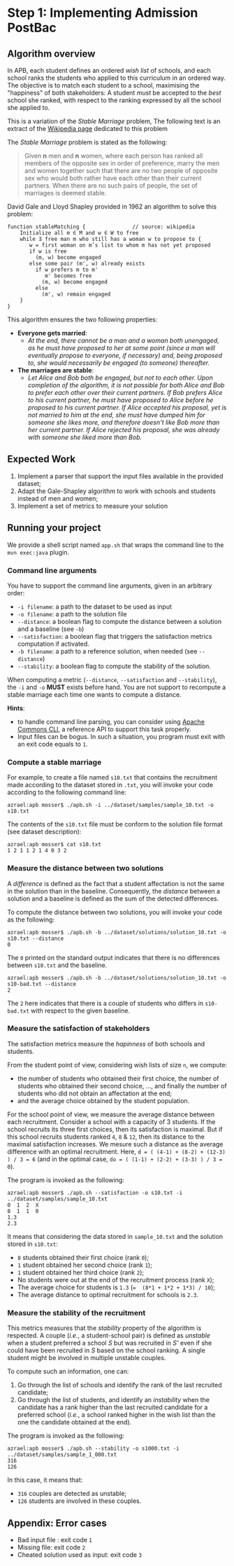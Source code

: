 # Step 1: Implementing Admission PostBac

## Algorithm overview

In APB, each student defines an ordered _wish list_ of schools, and each school ranks the students who applied to this curriculum in an ordered way. The objective is to match each student to a school, maximising the "happiness" of both stakeholders: A student *must* be accepted to the *best* school she ranked, with respect to the ranking expressed by all the school she applied to.

This is a variation of the _Stable Marriage_ problem, The following text is an extract of the [Wikipedia page](https://en.wikipedia.org/wiki/Stable_marriage_problem) dedicated to this problem

The _Stable Marriage_ problem is stated as the following:


> Given **n** men and **n** women, where each person has ranked all members of the opposite sex in order of preference, marry the men and women together such that there are no two people of opposite sex who would both rather have each other than their current partners. When there are no such pairs of people, the set of marriages is deemed stable.


David Gale and Lloyd Shapley provided in 1962 an algorithm to solve this problem:

```
function stableMatching { 				// source: wikipedia
    Initialize all m ∈ M and w ∈ W to free
    while ∃ free man m who still has a woman w to propose to {
       w = first woman on m’s list to whom m has not yet proposed
       if w is free
         (m, w) become engaged
       else some pair (m', w) already exists
         if w prefers m to m'
            m' becomes free
           (m, w) become engaged 
         else
           (m', w) remain engaged
    }
}
```

This algorithm ensures the two following properties:

  - **Everyone gets married**:
    - _At the end, there cannot be a man and a woman both unengaged, as he must have proposed to her at some point (since a man will eventually propose to everyone, if necessary) and, being proposed to, she would necessarily be engaged (to someone) thereafter._ 
  - **The marriages are stable**:
    - _Let Alice and Bob both be engaged, but not to each other. Upon completion of the algorithm, it is not possible for both Alice and Bob to prefer each other over their current partners. If Bob prefers Alice to his current partner, he must have proposed to Alice before he proposed to his current partner. If Alice accepted his proposal, yet is not married to him at the end, she must have dumped him for someone she likes more, and therefore doesn't like Bob more than her current partner. If Alice rejected his proposal, she was already with someone she liked more than Bob._

## Expected Work

  1. Implement a parser that support the input files available in the provided dataset;
  2. Adapt the Gale-Shapley algorithm to work with schools and students instead of men and women;
  3. Implement a set of metrics to measure your solution

## Running your project

We provide a shell script named `app.sh` that wraps the command line to the `mvn exec:java` plugin.

### Command line arguments

You have to support the command line arguments, given in an arbitrary order:

  - `-i filename`: a path to the dataset to be used as input
  - `-o filename`: a path to the solution file 
  - `--distance`: a boolean flag to compute the distance between a solution and a baseline (see `-b`)
  - `--satisfaction`: a boolean flag that triggers the satisfaction metrics computation if activated.
  - `-b filename`: a path to a reference solution, when needed (see `--distance`)
  - `--stability`: a boolean flag to compute the stability of the solution.

When computing a metric (`--distance`, `--satisfaction` and `--stability`), the `-i` and `-o` **MUST** exists before hand. You are not support to recompute a stable marriage each time one wants to compute a distance.


**Hints**:
 
  - to handle command line parsing, you can consider using [Apache Commons CLI](https://commons.apache.org/proper/commons-cli/), a reference API to support this task properly.
  - Input files can be bogus. In such a situation, you program must exit with an exit code equals to `1`.

### Compute a stable marriage 

For example, to create a file named `s10.txt` that contains the recruitment made according to the dataset stored in `.txt`, you will invoke your code according to the following command line:

```
azrael:apb mosser$ ./apb.sh -i ../dataset/samples/sample_10.txt -o s10.txt
```

The contents of the `s10.txt` file must be conform to the solution file format (see dataset description):

```
azrael:apb mosser$ cat s10.txt
1 2 1 1 2 1 4 0 3 2
```

### Measure the distance between two solutions

A _difference_ is defined as the fact that a student affectation is not the same in the solution than in the baseline. Consequently, the _distance_ between a solution and a baseline is defined as the sum of the detected differences. 

To compute the distance between two solutions, you will invoke your code as the following:

```
azrael:apb mosser$ ./apb.sh -b ../dataset/solutions/solution_10.txt -o s10.txt --distance
0
```

The `0` printed on the standard output indicates that there is no differences between `s10.txt` and the baseline. 

```
azrael:apb mosser$ ./apb.sh -b ../dataset/solutions/solution_10.txt -o s10-bad.txt --distance
2
```

The `2` here indicates that there is a couple of students who differs in `s10-bad.txt` with respect to the given baseline.


### Measure the satisfaction of stakeholders

The satisfaction metrics measure the _hapinness_ of both schools and students. 

From the student point of view, considering wish lists of size `n`, we compute:

  -  the number of students who obtained their first choice, the number of students who obtained their second choice, ..., and finally the number of students who did not obtain an affectation at the end;
  - and the average choice obtained by the student population.

For the school point of view, we measure the average distance between each recruitment. Consider a school with a capacity of 3 students. If the school recruits its three first choices, then its satisfaction is maximal. But if this school recruits students ranked `4`, `8` & `12`, then its distance to the maximal satisfaction increases. We mesure such a distance as the average difference with an optimal recruitment. Here, `d = ( (4-1) + (8-2) + (12-3) ) / 3 = 6` (and in the optimal case, `do = ( (1-1) + (2-2) + (3-3) ) / 3 = 0`).


The program is invoked as the following: 

```
azrael:apb mosser$ ./apb.sh --satisfaction -o s10.txt -i ../dataset/samples/sample_10.txt
0  1  2  X
8  1  1  0
1.3
2.3
```

It means that considering the data stored in `sample_10.txt` and the solution stored in `s10.txt`:

  - `8` students obtained their first choice (rank `0`);
  - `1` student obtained her second choice (rank `1`);
  - `1` student obtained her third choice (rank `2`);
  - No students were out at the end of the recruitment process (rank `X`);
  - The average choice for students is `1.3` (`=  (8*1 + 1*2 + 1*3) / 10`);  
  - The average distance to optimal recruitment for schools is `2.3`.


### Measure the stability of the recruitment

This metrics measures that the _stability_ property of the algorithm is respected. A couple (_i.e._, a student-school pair) is defined as _unstable_ when a student preferred a school _S_ but was recruited in _S'_ even if she could have been recruited in _S_ based on the school ranking. A single student might be involved in multiple unstable couples.

To compute such an information, one can:

  1. Go through the list of schools and identify the rank of the last recruited candidate;
  2. Go through the list of students, and identify an _instability_ when the candidate has a rank higher than the last recruited candidate for a preferred school (_i.e._, a school ranked higher in the wish list than the one the candidate obtained at the end).

The program is invoked as the following: 

```
azrael:apb mosser$ ./apb.sh --stability -o s1000.txt -i ../dataset/samples/sample_1_000.txt
316
126
```

In this case, it means that:

  - `316` couples are detected as unstable;
  - `126` students are involved in these couples.

  
## Appendix: Error cases

  - Bad input file : exit code `1`
  - Missing file: exit code `2`
  - Cheated solution used as input: exit code `3`

